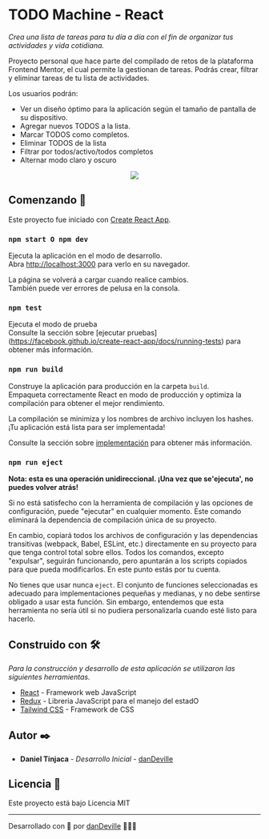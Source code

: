 # TODO Machine - React

_Crea una lista de tareas para tu día a día con el fin de organizar tus actividades y vida cotidiana._

Proyecto personal que hace parte del compilado de retos de la plataforma Frontend Mentor, el cual permite la gestionan de tareas.
Podrás crear, filtrar y eliminar tareas de tu lista de actividades.

Los usuarios podrán:

- Ver un diseño óptimo para la aplicación según el tamaño de pantalla de su dispositivo.
- Agregar nuevos TODOS a la lista.
- Marcar TODOS como completos.
- Eliminar TODOS de la lista
- Filtrar por todos/activo/todos completos
- Alternar modo claro y oscuro

<p align="center">
  <img src="https://res.cloudinary.com/dz8on44po/image/upload/v1661460093/Personal/vdg71fmmtusain7r6gjh.png">
</p>

## Comenzando 🚀
Este proyecto fue iniciado con [Create React App](https://github.com/facebook/create-react-app).


### `npm start O npm dev`

Ejecuta la aplicación en el modo de desarrollo.\
Abra [http://localhost:3000](http://localhost:3000) para verlo en su navegador.

La página se volverá a cargar cuando realice cambios.\
También puede ver errores de pelusa en la consola.

### `npm test`

Ejecuta el modo de prueba \
Consulte la sección sobre [ejecutar pruebas] (https://facebook.github.io/create-react-app/docs/running-tests) para obtener más información.

### `npm run build`

Construye la aplicación para producción en la carpeta `build`.\
Empaqueta correctamente React en modo de producción y optimiza la compilación para obtener el mejor rendimiento.

La compilación se minimiza y los nombres de archivo incluyen los hashes.\
¡Tu aplicación está lista para ser implementada!

Consulte la sección sobre [implementación](https://facebook.github.io/create-react-app/docs/deployment) para obtener más información.

### `npm run eject`

**Nota: esta es una operación unidireccional. ¡Una vez que se'ejecuta', no puedes volver atrás!**

Si no está satisfecho con la herramienta de compilación y las opciones de configuración, puede "ejecutar" en cualquier momento. Este comando eliminará la dependencia de compilación única de su proyecto.

En cambio, copiará todos los archivos de configuración y las dependencias transitivas (webpack, Babel, ESLint, etc.) directamente en su proyecto para que tenga control total sobre ellos. Todos los comandos, excepto "expulsar", seguirán funcionando, pero apuntarán a los scripts copiados para que pueda modificarlos. En este punto estás por tu cuenta.

No tienes que usar nunca `eject`. El conjunto de funciones seleccionadas es adecuado para implementaciones pequeñas y medianas, y no debe sentirse obligado a usar esta función. Sin embargo, entendemos que esta herramienta no sería útil si no pudiera personalizarla cuando esté listo para hacerlo.

## Construido con 🛠️

_Para la construcción y desarrollo de esta aplicación se utilizaron las siguientes herramientas._
* [React](https://es.reactjs.org/) - Framework web JavaScript
* [Redux](https://es.redux.js.org/) - Libreria JavaScript para el manejo del estadO
* [Tailwind CSS](https://tailwindcss.com/) - Framework de CSS

## Autor ✒️

* **Daniel Tinjaca** - *Desarrollo Inicial* - [danDeville](https://github.com/danDeville)

## Licencia 📄

Este proyecto está bajo Licencia MIT

---
Desarrollado con 🖤 por [danDeville](github.com/danDeville) 🤘😎🤘
